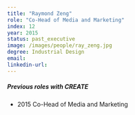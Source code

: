 ```yaml
---
title: "Raymond Zeng"
role: "Co-Head of Media and Marketing"
index: 12
year: 2015
status: past_executive
image: /images/people/ray_zeng.jpg
degree: Industrial Design
email:
linkedin-url:
---
```

##### Previous roles with CREATE

- 2015 Co-Head of Media and Marketing
